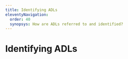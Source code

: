 ```yaml
---
title: Identifying ADLs
eleventyNavigation:
  order: 40
  synopsys: How are ADLs referred to and identified?
---
```


Identifying ADLs
================

